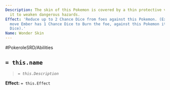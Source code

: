 ```yaml
---
Description: The skin of this Pokemon is covered by a thin protective veil that allows
  it to weaken dangerous hazards.
Effect: 'Reduce up to 2 Chance Dice from foes against this Pokemon. (Example: The
  move Ember has 1 Chance Dice to Burn the foe, against this Pokemon it has zero Chance
  Dice).'
Name: Wonder Skin
---
```


#PokeroleSRD/Abilities

## `= this.name`

> *`= this.Description`*

**Effect:** `= this.Effect`
